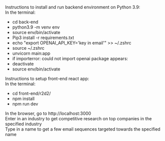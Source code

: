 Instructions to install and run backend environment on Python 3.9:  
In the terminal:  
* cd back-end
* python3.9 -m venv env
* source env/bin/activate
* Pip3 install -r requirements.txt
* echo "export OPENAI_API_KEY='key in email'" >> ~/.zshrc
* source ~/.zshrc
* unvicorn main:app
* if importerror: could not import openai package appears:
* deactivate
* source env/bin/activate


Instructions to setup front-end react app:  
In the terminal:  
* cd front-end/r2d2/
* npm install
* npm run dev

In the browser, go to http://localhost:3000  
Enter in an industry to get competitive research on top companies in the specified industry  
Type in a name to get a few email sequences targeted towards the specified name  
